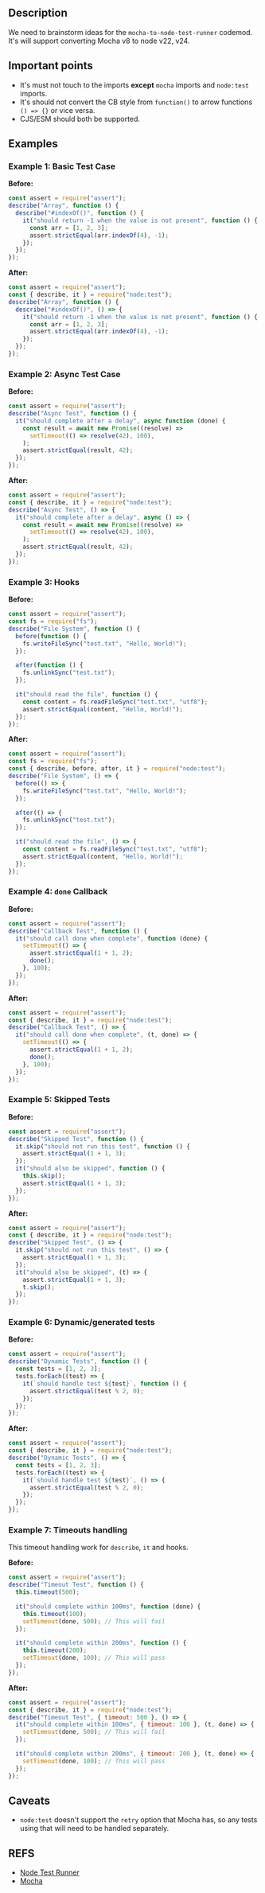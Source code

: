 ## Description

We need to brainstorm ideas for the `mocha-to-node-test-runner` codemod. It's will support converting Mocha v8 to node v22, v24.

## Important points

- It's must not touch to the imports **except** `mocha` imports and `node:test` imports.
- It's should not convert the CB style from `function()` to arrow functions `() => {}` or vice versa.
- CJS/ESM should both be supported.

## Examples

### Example 1: Basic Test Case

**Before:**

```js
const assert = require("assert");
describe("Array", function () {
  describe("#indexOf()", function () {
    it("should return -1 when the value is not present", function () {
      const arr = [1, 2, 3];
      assert.strictEqual(arr.indexOf(4), -1);
    });
  });
});
```

**After:**

```js
const assert = require("assert");
const { describe, it } = require("node:test");
describe("Array", function () {
  describe("#indexOf()", () => {
    it("should return -1 when the value is not present", function () {
      const arr = [1, 2, 3];
      assert.strictEqual(arr.indexOf(4), -1);
    });
  });
});
```

### Example 2: Async Test Case

**Before:**

```js
const assert = require("assert");
describe("Async Test", function () {
  it("should complete after a delay", async function (done) {
    const result = await new Promise((resolve) =>
      setTimeout(() => resolve(42), 100),
    );
    assert.strictEqual(result, 42);
  });
});
```

**After:**

```js
const assert = require("assert");
const { describe, it } = require("node:test");
describe("Async Test", () => {
  it("should complete after a delay", async () => {
    const result = await new Promise((resolve) =>
      setTimeout(() => resolve(42), 100),
    );
    assert.strictEqual(result, 42);
  });
});
```

### Example 3: Hooks

**Before:**

```js
const assert = require("assert");
const fs = require("fs");
describe("File System", function () {
  before(function () {
    fs.writeFileSync("test.txt", "Hello, World!");
  });

  after(function () {
    fs.unlinkSync("test.txt");
  });

  it("should read the file", function () {
    const content = fs.readFileSync("test.txt", "utf8");
    assert.strictEqual(content, "Hello, World!");
  });
});
```

**After:**

```js
const assert = require("assert");
const fs = require("fs");
const { describe, before, after, it } = require("node:test");
describe("File System", () => {
  before(() => {
    fs.writeFileSync("test.txt", "Hello, World!");
  });

  after(() => {
    fs.unlinkSync("test.txt");
  });

  it("should read the file", () => {
    const content = fs.readFileSync("test.txt", "utf8");
    assert.strictEqual(content, "Hello, World!");
  });
});
```

### Example 4: `done` Callback

**Before:**

```js
const assert = require("assert");
describe("Callback Test", function () {
  it("should call done when complete", function (done) {
    setTimeout(() => {
      assert.strictEqual(1 + 1, 2);
      done();
    }, 100);
  });
});
```

**After:**

```js
const assert = require("assert");
const { describe, it } = require("node:test");
describe("Callback Test", () => {
  it("should call done when complete", (t, done) => {
    setTimeout(() => {
      assert.strictEqual(1 + 1, 2);
      done();
    }, 100);
  });
});
```

### Example 5: Skipped Tests

**Before:**

```js
const assert = require("assert");
describe("Skipped Test", function () {
  it.skip("should not run this test", function () {
    assert.strictEqual(1 + 1, 3);
  });
  it("should also be skipped", function () {
    this.skip();
    assert.strictEqual(1 + 1, 3);
  });
});
```

**After:**

```js
const assert = require("assert");
const { describe, it } = require("node:test");
describe("Skipped Test", () => {
  it.skip("should not run this test", () => {
    assert.strictEqual(1 + 1, 3);
  });
  it("should also be skipped", (t) => {
    assert.strictEqual(1 + 1, 3);
    t.skip();
  });
});
```

### Example 6: Dynamic/generated tests

**Before:**

```js
const assert = require("assert");
describe("Dynamic Tests", function () {
  const tests = [1, 2, 3];
  tests.forEach((test) => {
    it(`should handle test ${test}`, function () {
      assert.strictEqual(test % 2, 0);
    });
  });
});
```

**After:**

```js
const assert = require("assert");
const { describe, it } = require("node:test");
describe("Dynamic Tests", () => {
  const tests = [1, 2, 3];
  tests.forEach((test) => {
    it(`should handle test ${test}`, () => {
      assert.strictEqual(test % 2, 0);
    });
  });
});
```

### Example 7: Timeouts handling

This timeout handling work for `describe`, `it` and hooks.

**Before:**

```js
const assert = require("assert");
describe("Timeout Test", function () {
  this.timeout(500);

  it("should complete within 100ms", function (done) {
    this.timeout(100);
    setTimeout(done, 500); // This will fail
  });

  it("should complete within 200ms", function () {
    this.timeout(200);
    setTimeout(done, 100); // This will pass
  });
});
```

**After:**

```js
const assert = require("assert");
const { describe, it } = require("node:test");
describe("Timeout Test", { timeout: 500 }, () => {
  it("should complete within 100ms", { timeout: 100 }, (t, done) => {
    setTimeout(done, 500); // This will fail
  });

  it("should complete within 200ms", { timeout: 200 }, (t, done) => {
    setTimeout(done, 100); // This will pass
  });
});
```

## Caveats

- `node:test` doesn't support the `retry` option that Mocha has, so any tests using that will need to be handled separately.

## REFS

- [Node Test Runner](https://nodejs.org/api/test.html)
- [Mocha](https://mochajs.org/)
